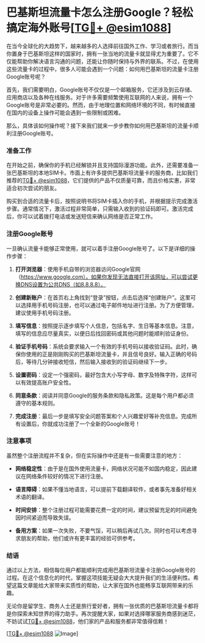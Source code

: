 # 巴基斯坦流量卡怎么注册Google？轻松搞定海外账号[[TG💪+ @esim1088](https://t.me/s/esim1088)]

在当今全球化的大趋势下，越来越多的人选择前往国外工作、学习或者旅行。而当你置身于巴基斯坦这样的国家时，拥有一张当地的流量卡就显得尤为重要了。它不仅能帮助你解决语言沟通的问题，还能让你随时保持与外界的联系。不过，在使用这些流量卡的过程中，很多人可能会遇到一个问题：如何用巴基斯坦的流量卡注册Google账号呢？

首先，我们需要明白，Google账号不仅仅是一个邮箱服务，它还涉及到云存储、应用商店以及各种在线服务。对于许多需要频繁使用互联网的人来说，拥有一个Google账号是非常必要的。然而，由于地理位置和网络环境的不同，有时候直接在国内的设备上操作可能会遇到一些限制或困难。

那么，具体该如何操作呢？接下来我们就来一步步教你如何用巴基斯坦的流量卡顺利注册Google账号。

### 准备工作

在开始之前，确保你的手机已经解锁并且支持国际漫游功能。此外，还需要准备一张巴基斯坦的本地SIM卡。市面上有许多提供巴基斯坦流量卡的服务商，比如我们推荐的[TG💪+ @esim1088](https://t.me/s/esim1088)，它们提供的产品不仅质量可靠，而且价格实惠，非常适合初次尝试的朋友。

购买到合适的流量卡后，按照说明书将SIM卡插入你的手机，并根据提示完成激活步骤。通常情况下，激活过程非常简单，只需输入收到的验证码即可。激活完成后，你可以试着拨打电话或发送短信来确认网络是否正常工作。

### 注册Google账号

一旦确认流量卡能够正常使用，就可以着手注册Google账号了。以下是详细的操作步骤：

1. **打开浏览器**：使用手机自带的浏览器访问Google官网（https://www.google.com）。如果你发现无法直接打开该网址，可以尝试更换DNS设置为公共DNS（如8.8.8.8）。

2. **创建新账户**：在首页右上角找到“登录”按钮，点击后选择“创建账户”。这里可以选择用手机号码注册，也可以通过电子邮件地址进行注册。为了方便管理，建议使用手机号码注册。

3. **填写信息**：按照提示逐步填写个人信息，包括名字、生日等基本信息。注意，填写的信息应尽量真实，以便日后找回密码或其他问题时能顺利验证身份。

4. **验证手机号码**：系统会要求输入一个有效的手机号码以接收验证码。此时，确保你使用的正是刚刚购买的巴基斯坦流量卡，并且信号良好。输入正确的号码后，等待几分钟接收短信，然后输入接收到的验证码继续下一步。

5. **设置密码**：设定一个强密码，最好包含大小写字母、数字及特殊字符，这样可以有效提高账户安全性。

6. **同意条款**：阅读并同意Google的服务条款和隐私政策。这是每个用户都必须遵守的基本规则。

7. **完成注册**：最后一步是填写安全问题答案和个人兴趣爱好等补充信息。完成所有设置后，你就成功注册了一个全新的Google账号！

### 注意事项

虽然整个注册流程并不复杂，但在实际操作中还是有一些需要注意的地方：

- **网络稳定性**：由于是在国外使用流量卡，网络状况可能不如国内稳定，因此建议在网络条件较好的情况下进行注册。
  
- **语言障碍**：如果不懂当地语言，可以提前下载翻译软件，或者事先准备好相关术语的翻译。

- **时间安排**：整个注册过程可能需要花费一定的时间，建议预留充足的时间避免因时间紧迫而导致失误。

- **备用方案**：如果一次失败，不要气馁，可以稍后再试几次。同时也可以考虑寻求朋友的帮助，他们或许有更丰富的经验可供参考。

### 结语

通过以上方法，相信每位用户都能顺利完成用巴基斯坦流量卡注册Google账号的过程。在这个信息化的时代，掌握这项技能无疑会大大提升我们的生活便利性。希望这篇文章能给大家带来实质性的帮助，让大家在国外也能畅享互联网带来的乐趣。

无论你是留学生、商务人士还是旅行爱好者，拥有一张优质的巴基斯坦流量卡都将是你探索未知世界的得力助手。再次提醒大家，如果对选择哪家服务商感到迷茫，不妨试试[TG💪+ @esim1088](https://t.me/s/esim1088)，他们家的产品和服务都非常值得信赖！

[[TG💪+ @esim1088](https://t.me/s/esim1088) ![Image](https://i.postimg.cc/4NQfJmqS/Snipaste-2025-05-13-00-14-12.png)]